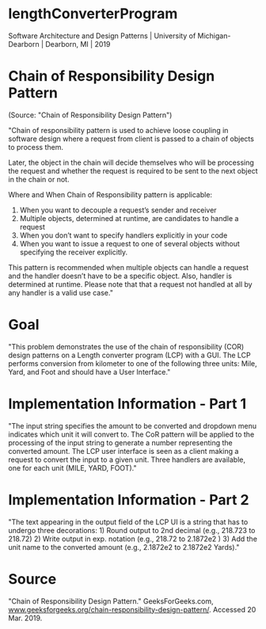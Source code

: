 # lengthConverterProgram
Software Architecture and Design Patterns | University of Michigan-Dearborn | Dearborn, MI | 2019

# Chain of Responsibility Design Pattern 
(Source: "Chain of Responsibility Design Pattern")

"Chain of responsibility pattern is used to achieve loose coupling in software design where a request from client is passed to a          chain of objects to process them. 

Later, the object in the chain will decide themselves who will be processing the request and whether the request is required to be        sent to the next object in the chain or not.

Where and When Chain of Responsibility pattern is applicable:
   1) When you want to decouple a request’s sender and receiver
   2) Multiple objects, determined at runtime, are candidates to handle a request
   3) When you don’t want to specify handlers explicitly in your code
   4) When you want to issue a request to one of several objects without specifying the receiver explicitly.

This pattern is recommended when multiple objects can handle a request and the handler doesn’t have to be a specific object. Also,         handler is determined at runtime. Please note that that a request not handled at all by any handler is a valid use case."

# Goal
   "This problem demonstrates the use of the chain of responsibility (COR) design patterns on a Length converter program (LCP) with a GUI. The LCP performs conversion from kilometer to one of the following three units: Mile, Yard, and Foot and should have a User Interface."

# Implementation Information - Part 1
   "The input string specifies the amount to be converted and dropdown menu indicates which unit it will convert to. The CoR pattern will be applied to the processing of the input string to generate a number representing the converted amount. The LCP user interface is seen as a client making a request to convert the input to a given unit. Three handlers are available, one for each unit (MILE, YARD, FOOT)."

# Implementation Information - Part 2
"The text appearing in the output field of the LCP UI is a string that has to undergo three decorations:
      1) Round output to 2nd decimal (e.g., 218.723 to 218.72)
      2) Write output in exp. notation (e.g., 218.72 to 2.1872e2 )
      3) Add the unit name to the converted amount (e.g., 2.1872e2 to 2.1872e2 Yards)."

# Source
  "Chain of Responsibility Design Pattern." GeeksForGeeks.com, www.geeksforgeeks.org/chain-responsibility-design-pattern/. Accessed 20 Mar. 2019. 
